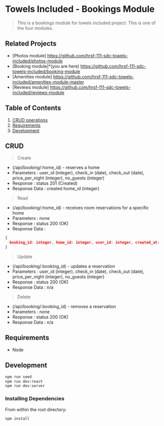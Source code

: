 # Towels Included - Bookings Module

> This is a bookings module for towels included project. This is one of the four modules.

## Related Projects

  - [Photos module] https://github.com/hrsf-111-sdc-towels-included/photos-module
  - [Booking module]*(you are here) https://github.com/hrsf-111-sdc-towels-included/booking-module
  - [Amenities module] https://github.com/hrsf-111-sdc-towels-included/amenities-module-master
  - [Reviews module] https://github.com/hrsf-111-sdc-towels-included/reviews-module

## Table of Contents

1. [CRUD operations](#CRUD)
2. [Requirements](#requirements)
3. [Development](#development)

## CRUD

> Create
- (/api/booking/:home_id) - reserves a home
- Parameters : user_id (integer), check_in (date), check_out (date), price_per_night (integer), no_guests (integer)
- Response : status 201 (Created)
- Response Data : created home_id (integer)

> Read
- (/api/booking/:home_id) - receives room reservations for a specific home
- Parameters : none
- Response : status 200 (OK)
- Response Data : 
```json
{
  booking_id: integer, home_id: integer, user_id: integer, created_at: timestamp, check_in: date, check_out: date, price_per_night: integer, no_guests: integer
}
```

> Update
- (/api/booking/:booking_id) - updates a reservation
- Parameters : user_id (integer), check_in (date), check_out (date), price_per_night (integer), no_guests (integer)
- Response : status 200 (OK)
- Response Data : n/a

> Delete
- (/api/booking/:booking_id) - removes a reservation
- Parameters : none
- Response : status 200 (OK)
- Response Data : n/a

## Requirements

- Node

## Development

```sh
npm run seed
npm run dev:react
npm run dev:server
```

### Installing Dependencies

From within the root directory:

```sh
npm install
```
